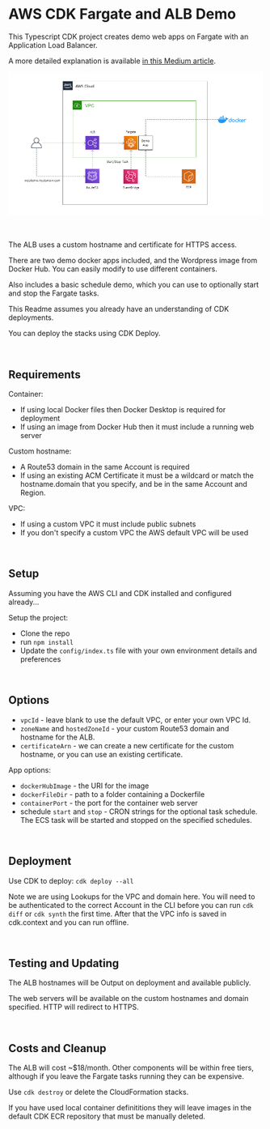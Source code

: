 # AWS CDK Fargate and ALB Demo

This Typescript CDK project creates demo web apps on Fargate with an Application Load Balancer.

A more detailed explanation is available [in this Medium article](https://markilott.medium.com/fargate-web-demo-using-cdk-d7ba12a0d166).

<img src="lib/assets/alb-fargate-diagram.png" width="1000">

&nbsp;

The ALB uses a custom hostname and certificate for HTTPS access.

There are two demo docker apps included, and the Wordpress image from Docker Hub. You can easily modify to use different containers.

Also includes a basic schedule demo, which you can use to optionally start and stop the Fargate tasks.

This Readme assumes you already have an understanding of CDK deployments.

You can deploy the stacks using CDK Deploy.

&nbsp;

## Requirements

Container:
- If using local Docker files then Docker Desktop is required for deployment
- If using an image from Docker Hub then it must include a running web server

Custom hostname:
- A Route53 domain in the same Account is required
- If using an existing ACM Certificate it must be a wildcard or match the hostname.domain that you specify, and be in the same Account and Region.

VPC:
- If using a custom VPC it must include public subnets
- If you don't specify a custom VPC the AWS default VPC will be used

&nbsp;

## Setup

Assuming you have the AWS CLI and CDK installed and configured already...

Setup the project:
- Clone the repo
- run `npm install`
- Update the `config/index.ts` file with your own environment details and preferences

&nbsp;

## Options

- `vpcId` - leave blank to use the default VPC, or enter your own VPC Id.
- `zoneName` and `hostedZoneId` - your custom Route53 domain and hostname for the ALB.
- `certificateArn` - we can create a new certificate for the custom hostname, or you can use an existing certificate.

App options:
- `dockerHubImage` - the URI for the image
- `dockerFileDir` - path to a folder containing a Dockerfile
- `containerPort` - the port for the container web server
- schedule `start` and `stop` - CRON strings for the optional task schedule. The ECS task will be started and stopped on the specified schedules.

&nbsp;

## Deployment

Use CDK to deploy:
`cdk deploy --all`

Note we are using Lookups for the VPC and domain here. You will need to be authenticated to the correct Account in the CLI before you can run `cdk diff` or `cdk synth` the first time. After that the VPC info is saved in cdk.context and you can run offline.

&nbsp;


## Testing and Updating

The ALB hostnames will be Output on deployment and available publicly.

The web servers will be available on the custom hostnames and domain specified. HTTP will redirect to HTTPS.

&nbsp;

## Costs and Cleanup

The ALB will cost ~$18/month. Other components will be within free tiers, although if you leave the Fargate tasks running they can be expensive.

Use `cdk destroy` or delete the CloudFormation stacks.

If you have used local container definititions they will leave images in the default CDK ECR repository that must be manually deleted.
